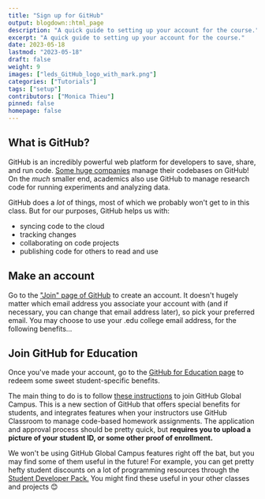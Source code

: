 ```yaml
---
title: "Sign up for GitHub"
output: blogdown::html_page
description: "A quick guide to setting up your account for the course."
excerpt: "A quick guide to setting up your account for the course."
date: 2023-05-18
lastmod: "2023-05-18"
draft: false
weight: 9
images: ["leds_GitHub_logo_with_mark.png"]
categories: ["Tutorials"]
tags: ["setup"]
contributors: ["Monica Thieu"]
pinned: false
homepage: false
---
```




## What is GitHub?

GitHub is an incredibly powerful web platform for developers to save, share, and run code. [Some huge companies](https://github.com/customer-stories) manage their codebases on GitHub! On the _much_ smaller end, academics also use GitHub to manage research code for running experiments and analyzing data.

GitHub does a _lot_ of things, most of which we probably won't get to in this class. But for our purposes, GitHub helps us with:

- syncing code to the cloud
- tracking changes
- collaborating on code projects
- publishing code for others to read and use

## Make an account

Go to the ["Join" page of GitHub](https://github.com/join) to create an account. It doesn't hugely matter which email address you associate your account with (and if necessary, you can change that email address later), so pick your preferred email. You may choose to use your .edu college email address, for the following benefits...

## Join GitHub for Education

Once you've made your account, go to the [GitHub for Education page](https://education.github.com) to redeem some sweet student-specific benefits.

The main thing to do is to follow [these instructions](https://docs.github.com/en/education/explore-the-benefits-of-teaching-and-learning-with-github-education/github-global-campus-for-students/apply-to-github-global-campus-as-a-student) to join GitHub Global Campus. This is a new section of GitHub that offers special benefits for students, and integrates features when your instructors use GitHub Classroom to manage code-based homework assignments. The application and approval process should be pretty quick, but **requires you to upload a picture of your student ID, or some other proof of enrollment.**

We won't be using GitHub Global Campus features right off the bat, but you may find some of them useful in the future! For example, you can get pretty hefty student discounts on a lot of programming resources through the [Student Developer Pack.](https://education.github.com/pack) You might find these useful in your other classes and projects 😊
